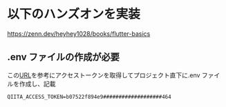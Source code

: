 # 以下のハンズオンを実装

https://zenn.dev/heyhey1028/books/flutter-basics

## .env ファイルの作成が必要

この[URL](https://zenn.dev/heyhey1028/books/flutter-basics/viewer/hands_on_1)を参考にアクセストークンを取得してプロジェクト直下に.env ファイルを作成し、記載

```
QIITA_ACCESS_TOKEN=b07522f894e9###################464
```

